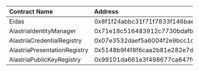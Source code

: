 | Contract Name | Address | ABI |
| :------------ | :-------| :--- |
| Eidas | 0x8f1f24abbc31f71f7833f146baee96d1dff6cf39 | abi/__contracts_libs_Eidas_sol_Eidas.abi |
| AlastriaIdentityManager | 0x71e18c516483912c7730bdafb9e8b9aaca648aee | abi/abi/__contracts_identityManager_AlastriaIdentityManager_sol_AlastriaIdentityManager.abi |
| AlastriaCredentialRegistry | 0x07e3532daef5a6004f2e9bcc1da6cbc0fd2b6ed0 | abi/__contracts_registry_AlastriaCredentialRegistry_sol_AlastriaCredentialRegistry.abi |
| AlastriaPresentationRegistry | 0x5148b9f4f8f6caa2b81e282e7da6f22e6a5b85d3 | abi/__contracts_registry_AlastriaPresentationRegistry_sol_AlastriaPresentationRegistry.abi |
| AlastriaPublicKeyRegistry | 0x99101da661e3f498677ca647f60f4073127c52c0 | abi/__contracts_registry_AlastriaPublicKeyRegistry_sol_AlastriaPublicKeyRegistry.abi |
